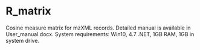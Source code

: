 # R_matrix
Cosine measure matrix for mzXML records. Detailed manual is available in User_manual.docx. System requirements: Win10, 4.7 .NET, 1GB RAM, 1GB in system drive.
